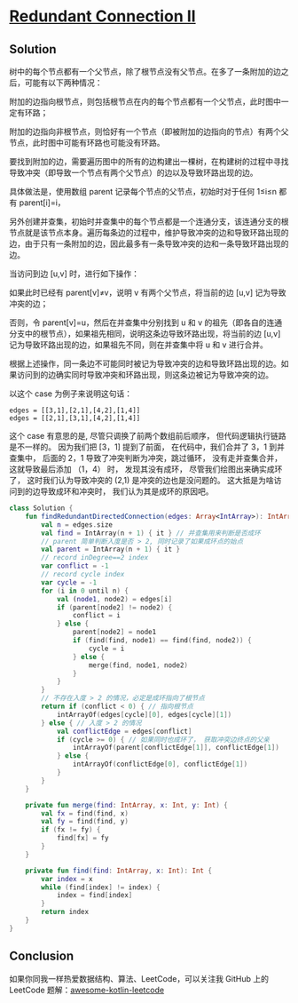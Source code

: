 # [Redundant Connection II][title]

## Solution
树中的每个节点都有一个父节点，除了根节点没有父节点。在多了一条附加的边之后，可能有以下两种情况：

附加的边指向根节点，则包括根节点在内的每个节点都有一个父节点，此时图中一定有环路；

附加的边指向非根节点，则恰好有一个节点（即被附加的边指向的节点）有两个父节点，此时图中可能有环路也可能没有环路。

要找到附加的边，需要遍历图中的所有的边构建出一棵树，在构建树的过程中寻找导致冲突（即导致一个节点有两个父节点）的边以及导致环路出现的边。

具体做法是，使用数组 parent 记录每个节点的父节点，初始时对于任何 1≤i≤n 都有 parent[i]=i，

另外创建并查集，初始时并查集中的每个节点都是一个连通分支，该连通分支的根节点就是该节点本身。遍历每条边的过程中，维护导致冲突的边和导致环路出现的边，由于只有一条附加的边，因此最多有一条导致冲突的边和一条导致环路出现的边。

当访问到边 [u,v] 时，进行如下操作：

如果此时已经有 parent[v]≠v，说明 v 有两个父节点，将当前的边 [u,v] 记为导致冲突的边；

否则，令 parent[v]=u，然后在并查集中分别找到 u 和 v 的祖先（即各自的连通分支中的根节点），如果祖先相同，说明这条边导致环路出现，将当前的边 [u,v] 记为导致环路出现的边，如果祖先不同，则在并查集中将 u 和 v 进行合并。

根据上述操作，同一条边不可能同时被记为导致冲突的边和导致环路出现的边。如果访问到的边确实同时导致冲突和环路出现，则这条边被记为导致冲突的边。

以这个 case 为例子来说明这句话：
```text
edges = [[3,1],[2,1],[4,2],[1,4]]
edges = [[2,1],[3,1],[4,2],[1,4]]
```
这个 case 有意思的是, 尽管只调换了前两个数组前后顺序， 但代码逻辑执行链路是不一样的。
因为我们把 [3，1] 提到了前面， 在代码中，我们合并了 3，1 到并查集中， 后面的 2，1 导致了冲突判断为冲突，跳过循环， 没有走并查集合并， 这就导致最后添加 （1，4） 时， 发现其没有成环， 尽管我们绘图出来确实成环了， 这时我们认为导致冲突的 (2,1) 是冲突的边也是没问题的。
这大抵是为啥访问到的边导致成环和冲突时， 我们认为其是成环的原因吧。

```kotlin
class Solution {
    fun findRedundantDirectedConnection(edges: Array<IntArray>): IntArray {
        val n = edges.size
        val find = IntArray(n + 1) { it } // 并查集用来判断是否成环
        // parent 简单判断入度是否 > 2, 同时记录了如果成环点的始点
        val parent = IntArray(n + 1) { it }
        // record inDegree==2 index
        var conflict = -1
        // record cycle index
        var cycle = -1
        for (i in 0 until n) {
            val (node1, node2) = edges[i]
            if (parent[node2] != node2) {
                conflict = i
            } else {
                parent[node2] = node1
                if (find(find, node1) == find(find, node2)) {
                    cycle = i
                } else {
                    merge(find, node1, node2)
                }
            }
        }
        // 不存在入度 > 2 的情况，必定是成环指向了根节点
        return if (conflict < 0) { // 指向根节点
            intArrayOf(edges[cycle][0], edges[cycle][1])
        } else { // 入度 > 2 的情况
            val conflictEdge = edges[conflict]
            if (cycle >= 0) { // 如果同时也成环了， 获取冲突边终点的父亲
                intArrayOf(parent[conflictEdge[1]], conflictEdge[1])
            } else {
                intArrayOf(conflictEdge[0], conflictEdge[1])
            }
        }
    }

    private fun merge(find: IntArray, x: Int, y: Int) {
        val fx = find(find, x)
        val fy = find(find, y)
        if (fx != fy) {
            find[fx] = fy
        }
    }

    private fun find(find: IntArray, x: Int): Int {
        var index = x
        while (find[index] != index) {
            index = find[index]
        }
        return index
    }
}

```
## Conclusion

如果你同我一样热爱数据结构、算法、LeetCode，可以关注我 GitHub 上的 LeetCode 题解：[awesome-kotlin-leetcode][akl]



[title]: https://leetcode.cn/problems/redundant-connection-ii/description/
[akl]: https://github.com/NightXlt/awesome-kotlin-leetcode
